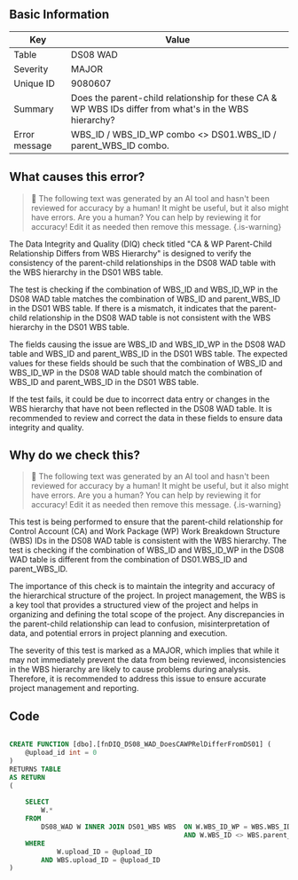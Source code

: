## Basic Information
| Key         | Value          |
|-------------|----------------|
| Table       | DS08 WAD |
| Severity    | MAJOR |
| Unique ID   | 9080607   |
| Summary     | Does the parent-child relationship for these CA & WP WBS IDs differ from what's in the WBS hierarchy? |
| Error message | WBS_ID / WBS_ID_WP combo <> DS01.WBS_ID / parent_WBS_ID combo. |

## What causes this error?

> :robot: The following text was generated by an AI tool and hasn't been reviewed for accuracy by a human! It might be useful, but it also might have errors. Are you a human? You can help by reviewing it for accuracy! Edit it as needed then remove this message.
{.is-warning}

The Data Integrity and Quality (DIQ) check titled "CA & WP Parent-Child Relationship Differs from WBS Hierarchy" is designed to verify the consistency of the parent-child relationships in the DS08 WAD table with the WBS hierarchy in the DS01 WBS table. 

The test is checking if the combination of WBS_ID and WBS_ID_WP in the DS08 WAD table matches the combination of WBS_ID and parent_WBS_ID in the DS01 WBS table. If there is a mismatch, it indicates that the parent-child relationship in the DS08 WAD table is not consistent with the WBS hierarchy in the DS01 WBS table.

The fields causing the issue are WBS_ID and WBS_ID_WP in the DS08 WAD table and WBS_ID and parent_WBS_ID in the DS01 WBS table. The expected values for these fields should be such that the combination of WBS_ID and WBS_ID_WP in the DS08 WAD table should match the combination of WBS_ID and parent_WBS_ID in the DS01 WBS table.

If the test fails, it could be due to incorrect data entry or changes in the WBS hierarchy that have not been reflected in the DS08 WAD table. It is recommended to review and correct the data in these fields to ensure data integrity and quality.
## Why do we check this?

> :robot: The following text was generated by an AI tool and hasn't been reviewed for accuracy by a human! It might be useful, but it also might have errors. Are you a human? You can help by reviewing it for accuracy! Edit it as needed then remove this message.
{.is-warning}

This test is being performed to ensure that the parent-child relationship for Control Account (CA) and Work Package (WP) Work Breakdown Structure (WBS) IDs in the DS08 WAD table is consistent with the WBS hierarchy. The test is checking if the combination of WBS_ID and WBS_ID_WP in the DS08 WAD table is different from the combination of DS01.WBS_ID and parent_WBS_ID. 

The importance of this check is to maintain the integrity and accuracy of the hierarchical structure of the project. In project management, the WBS is a key tool that provides a structured view of the project and helps in organizing and defining the total scope of the project. Any discrepancies in the parent-child relationship can lead to confusion, misinterpretation of data, and potential errors in project planning and execution. 

The severity of this test is marked as a MAJOR, which implies that while it may not immediately prevent the data from being reviewed, inconsistencies in the WBS hierarchy are likely to cause problems during analysis. Therefore, it is recommended to address this issue to ensure accurate project management and reporting.
## Code

```sql

CREATE FUNCTION [dbo].[fnDIQ_DS08_WAD_DoesCAWPRelDifferFromDS01] (
	@upload_id int = 0
)
RETURNS TABLE
AS RETURN
(
	
	SELECT 
		W.*
	FROM
		DS08_WAD W INNER JOIN DS01_WBS WBS  ON W.WBS_ID_WP = WBS.WBS_ID
											AND W.WBS_ID <> WBS.parent_WBS_ID
	WHERE
			W.upload_ID = @upload_ID
		AND WBS.upload_ID = @upload_ID
)
```
